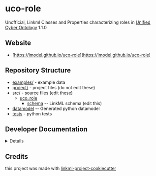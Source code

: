 # uco-role

Unofficial, Linkml Classes and Properties characterizing roles in [Unified Cyber Ontology](https://unifiedcyberontology.org/) 1.1.0

## Website

* [https://lmodel.github.io/uco-role](https://lmodel.github.io/uco-role)

## Repository Structure

* [examples/](examples/) - example data
* [project/](project/) - project files (do not edit these)
* [src/](src/) - source files (edit these)
    * [uco_role](src/uco_role)
        * [schema](src/uco_role/schema) -- LinkML schema (edit this)
* [datamodel](src/uco_role/datamodel) -- Generated python datamodel
* [tests](tests/) - python tests

## Developer Documentation

<details>
Use the `make` command to generate project artefacts:

- `make all`: make everything
- `make deploy`: deploys site

</details>

## Credits

this project was made with [linkml-project-cookiecutter](https://github.com/linkml/linkml-project-cookiecutter)
